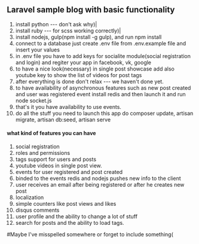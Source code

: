 ## Laravel sample blog with basic functionality

1. install python --- don't ask why)|
2. install ruby  --- for scss working correctly)|
3. install nodejs, gulp(npm install -g gulp), and run npm install
4. connect to a database just create .env file from .env.example file and insert your values
5. in .env file you have to add keys for socialite module(social registration and login) and regiter your app in facebook, vk, google
6. to have a nice look(necessary) in single post showcase add also youtube key to show the list of videos for post tags
7. after everything is done don't relax --- we haven't done yet.
8. to have availability of asynchronous features such as new post created and user was registered event install redis and then launch it and run node socket.js
9. that's it you have availability to use events.
10. do all the stuff you need to launch this app  do composer update, artisan migrate, artisan db:seed, artisan serve

#### what kind of features you can have

1. social registration
2. roles and permissions
3. tags support for users and posts
4. youtube videos in single post view.
5. events for user registered and post created
6. binded to the events redis and nodejs pushes new info to the client
7. user receives an email after being registered or after he creates new post
8. localization
9. simple counters like post views and likes
10. disqus comments
11. user profile and the ability to change a lot of stuff
12. search for posts and the ability to load tags.

#Maybe I've misspelled somewhere or forget to include something(
